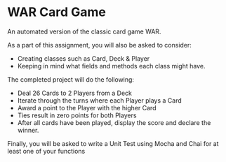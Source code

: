 # WAR Card Game

An automated version of the classic card game WAR.

As a part of this assignment, you will also be asked to consider:

- Creating classes such as Card, Deck & Player
- Keeping in mind what fields and methods each class might have.

The completed project will do the following:

- Deal 26 Cards to 2 Players from a Deck
- Iterate through the turns where each Player plays a Card
- Award a point to the Player with the higher Card
- Ties result in zero points for both Players
- After all cards have been played, display the score and declare the winner.

Finally, you will be asked to write a Unit Test using Mocha and Chai for at least one of your functions
